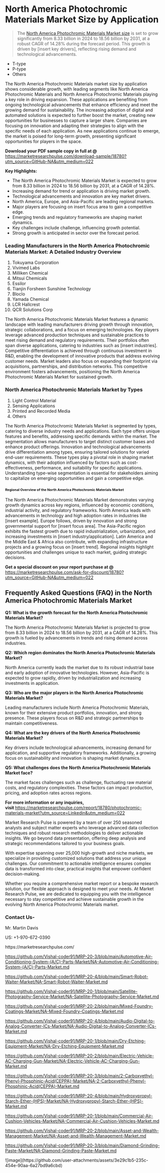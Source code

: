 <h1>North America Photochromic Materials Market&nbsp;Size by Application</h1><blockquote><p>The <a href="https://marketresearchpulse.com/download-sample/18780?utm_source=GitHub-NA&amp;utm_medium=022">North America Photochromic Materials Market size</a> is set to grow significantly from 8.33 billion in 2024 to 18.56 billion by 2031, at a robust CAGR of 14.28% during the forecast period. This growth is driven by [insert key drivers], reflecting rising demand and technological advancements.</p></blockquote><ul><li>T-type<li> P-type<li> Others</li></ul><p>The North America Photochromic Materials market size by application shows considerable growth, with leading segments like North America Photochromic Materials and North America Photochromic Materials playing a key role in driving expansion. These applications are benefiting from ongoing technological advancements that enhance efficiency and meet the growing demand for sustainability. The increasing adoption of digital and automated solutions is expected to further boost the market, creating new opportunities for businesses to capture a larger share. Companies are focusing on innovation and adapting their strategies to align with the specific needs of each application. As new applications continue to emerge, the market is poised for long-term growth, presenting significant opportunities for players in the space.</p><p><strong>Download your PDF sample copy in full at @ </strong><a href="https://marketresearchpulse.com/download-sample/18780?utm_source=GitHub-NA&amp;utm_medium=022">https://marketresearchpulse.com/download-sample/18780?utm_source=GitHub-NA&amp;utm_medium=022</a></p><p><strong>Key Highlights: </strong></p><ul><li>The North America Photochromic Materials Market is expected to grow from 8.33 billion in 2024 to 18.56 billion by 2031, at a CAGR of 14.28%.</li><li>Increasing demand for trend or application is driving market growth.</li><li>Technological advancements and innovation are key market drivers.</li><li>North America, Europe, and Asia-Pacific are leading regional markets.</li><li>Major players are focusing on insert focus area to gain a competitive edge.</li><li>Emerging trends and regulatory frameworks are shaping market dynamics.</li><li>Key challenges include challenge, influencing growth potential.</li><li>Strong growth is anticipated in sector over the forecast period.</li></ul><h3>Leading Manufacturers in the North America Photochromic Materials Market: A Detailed Industry Overview</h3><ol><li>Tokuyama Corporation</li><li>Vivimed Labs</li><li>Milliken Chemical</li><li>Mitsui Chemicals</li><li>Essilor</li><li>Tianjin Forsheen Sunshine Technology</li><li>Bloclo</li><li>Yamada Chemical</li><li>LCR Hallcrest</li><li>QCR Solutions Corp</li></ol><div class="flex max-w-full flex-col flex-grow"><div class="min-h-8 text-message flex w-full flex-col items-end gap-2 whitespace-normal break-words [.text-message+&amp;]:mt-5" dir="auto" data-message-author-role="assistant" data-message-id="fd8432e4-4910-450d-b182-61b7bfb0a01f" data-message-model-slug="gpt-4o"><div class="flex w-full flex-col gap-1 empty:hidden first:pt-[3px]"><div class="markdown prose w-full break-words dark:prose-invert light"><p>The North America Photochromic Materials Market features a dynamic landscape with leading manufacturers driving growth through innovation, strategic collaborations, and a focus on emerging technologies. Key players leverage advanced production techniques and sustainable practices to meet rising demand and regulatory requirements. Their portfolios often span diverse applications, catering to industries such as [insert industries]. Competitive differentiation is achieved through continuous investment in R&amp;D, enabling the development of innovative products that address evolving customer needs. Market leaders also focus on expanding their footprint via acquisitions, partnerships, and distribution networks. This competitive environment fosters advancements, positioning the North America Photochromic Materials Market for sustained growth.</p></div></div></div></div><h3>North America Photochromic Materials Market by Types</h3><ol><li>Light Control Material<li> Sensing Applications<li> Printed and Recorded Media<li> Others</li></ol><div class="flex max-w-full flex-col flex-grow"><div class="min-h-8 text-message flex w-full flex-col items-end gap-2 whitespace-normal break-words [.text-message+&amp;]:mt-5" dir="auto" data-message-author-role="assistant" data-message-id="084470be-0bb7-4664-bddf-5156b4f41249" data-message-model-slug="gpt-4o-mini"><div class="flex w-full flex-col gap-1 empty:hidden first:pt-[3px]"><div class="markdown prose w-full break-words dark:prose-invert light"><p>The North America Photochromic Materials Market is segmented by types, catering to diverse industry needs and applications. Each type offers unique features and benefits, addressing specific demands within the market. The segmentation allows manufacturers to target distinct customer bases and enhance product offerings. Innovation and technological advancements drive differentiation among types, ensuring tailored solutions for varied end-user requirements. These types play a pivotal role in shaping market dynamics, with their adoption influenced by factors such as cost-effectiveness, performance, and suitability for specific applications. Understanding type-wise segmentation is essential for stakeholders aiming to capitalize on emerging opportunities and gain a competitive edge.</p></div></div></div></div><h3><span style="font-size: 11px;">Regional Overview of the North America Photochromic Materials Market</span></h3><div class="flex max-w-full flex-col flex-grow"><div class="min-h-8 text-message flex w-full flex-col items-end gap-2 whitespace-normal break-words [.text-message+&amp;]:mt-5" dir="auto" data-message-author-role="assistant" data-message-id="e9038762-ce64-4e30-91c9-9bd413514231" data-message-model-slug="gpt-4o-mini"><div class="flex w-full flex-col gap-1 empty:hidden first:pt-[3px]"><div class="markdown prose w-full break-words dark:prose-invert light"><p>The North America Photochromic Materials Market demonstrates varying growth dynamics across key regions, influenced by economic conditions, industrial activity, and regulatory frameworks. North America leads with advancements in technology and high adoption rates in industries like [insert example]. Europe follows, driven by innovation and strong governmental support for [insert focus area]. The Asia-Pacific region exhibits the fastest growth due to rapid industrialization, urbanization, and increasing investments in [insert industry/application]. Latin America and the Middle East &amp; Africa also contribute, with expanding infrastructure projects and a growing focus on [insert trend]. Regional insights highlight opportunities and challenges unique to each market, guiding strategic decisions.</p></div></div></div></div><p><strong>Get a special discount on your report purchase at @ </strong><a href="https://marketresearchpulse.com/ask-for-discount/18780?utm_source=GitHub-NA&amp;utm_medium=022">https://marketresearchpulse.com/ask-for-discount/18780?utm_source=GitHub-NA&amp;utm_medium=022</a></p><h2>Frequently Asked Questions (FAQ) in the North America Photochromic Materials Market</h2><p><strong>Q1: What is the growth forecast for the North America Photochromic Materials Market?</strong></p><p>The North America Photochromic Materials Market is projected to grow from 8.33 billion in 2024 to 18.56 billion by 2031, at a CAGR of 14.28%. This growth is fueled by advancements in trends and rising demand across industries.</p><p><strong>Q2: Which region dominates the North America Photochromic Materials Market?</strong></p><p>North America currently leads the market due to its robust industrial base and early adoption of innovative technologies. However, Asia-Pacific is expected to grow rapidly, driven by industrialization and increasing investments in application.</p><p><strong>Q3: Who are the major players in the North America Photochromic Materials Market?</strong></p><p>Leading manufacturers include North America Photochromic Materials, known for their extensive product portfolios, innovation, and strong presence. These players focus on R&amp;D and strategic partnerships to maintain competitiveness.</p><p><strong>Q4: What are the key drivers of the North America Photochromic Materials Market?</strong></p><p>Key drivers include technological advancements, increasing demand for application, and supportive regulatory frameworks. Additionally, a growing focus on sustainability and innovation is shaping market dynamics.</p><p><strong>Q5: What challenges does the North America Photochromic Materials Market face?</strong></p><p>The market faces challenges such as challenge, fluctuating raw material costs, and regulatory complexities. These factors can impact production, pricing, and adoption rates across regions.</p><p><strong>For more information or any inquiries, visit&nbsp;</strong><a href="https://marketresearchpulse.com/report/18780/photochromic-materials-market?utm_source=Linkedin&utm_medium=022">https://marketresearchpulse.com/report/18780/photochromic-materials-market?utm_source=Linkedin&utm_medium=022</a></p><p>Market Research Pulse is powered by a team of over 250 seasoned analysts and subject matter experts who leverage advanced data collection techniques and robust research methodologies to deliver actionable insights. We go beyond data presentation, offering deep analysis and strategic recommendations tailored to your business goals.</p><p>With expertise spanning over 25,000 high-growth and niche markets, we specialize in providing customized solutions that address your unique challenges. Our commitment to actionable intelligence ensures complex data is transformed into clear, practical insights that empower confident decision-making.</p><p>Whether you require a comprehensive market report or a bespoke research solution, our flexible approach is designed to meet your needs. At Market Research Pulse, we are dedicated to equipping you with the intelligence necessary to stay competitive and achieve sustainable growth in the evolving North America Photochromic Materials market.</p><h3><strong>Contact Us-</strong></h3><p>Mr. Martin Davis</p><p>US: +1-970-672-0390</p><p>https://marketresearchpulse.com/</p><p><a href="https://github.com/Vishal-coder91/MRP-20-3/blob/main/Automotive-Air-Conditioning-System-(A/C)-Parts-Market/NA-Automotive-Air-Conditioning-System-(A/C)-Parts-Market.md">https://github.com/Vishal-coder91/MRP-20-3/blob/main/Automotive-Air-Conditioning-System-(A/C)-Parts-Market/NA-Automotive-Air-Conditioning-System-(A/C)-Parts-Market.md</a></p><p><a href="https://github.com/Vishal-coder91/MRP-20-4/blob/main/Smart-Robot-Waiter-Market/NA-Smart-Robot-Waiter-Market.md">https://github.com/Vishal-coder91/MRP-20-4/blob/main/Smart-Robot-Waiter-Market/NA-Smart-Robot-Waiter-Market.md</a></p><p><a href="https://github.com/Vishal-coder91/MRP-20-1/blob/main/Satellite-Photography-Service-Market/NA-Satellite-Photography-Service-Market.md">https://github.com/Vishal-coder91/MRP-20-1/blob/main/Satellite-Photography-Service-Market/NA-Satellite-Photography-Service-Market.md</a></p><p><a href="https://github.com/Vishal-coder91/MRP-20-2/blob/main/Mixed-Foundry-Coatings-Market/NA-Mixed-Foundry-Coatings-Market.md">https://github.com/Vishal-coder91/MRP-20-2/blob/main/Mixed-Foundry-Coatings-Market/NA-Mixed-Foundry-Coatings-Market.md</a></p><p><a href="https://github.com/Vishal-coder91/MRP-20-4/blob/main/Audio-Digital-to-Analog-Converter-ICs-Market/NA-Audio-Digital-to-Analog-Converter-ICs-Market.md">https://github.com/Vishal-coder91/MRP-20-4/blob/main/Audio-Digital-to-Analog-Converter-ICs-Market/NA-Audio-Digital-to-Analog-Converter-ICs-Market.md</a></p><p><a href="https://github.com/Vishal-coder91/MRP-20-1/blob/main/Dry-Etching-Equipment-Market/NA-Dry-Etching-Equipment-Market.md">https://github.com/Vishal-coder91/MRP-20-1/blob/main/Dry-Etching-Equipment-Market/NA-Dry-Etching-Equipment-Market.md</a></p><p><a href="https://github.com/Vishal-coder91/MRP-20-2/blob/main/Electric-Vehicle-AC-Charging-Gun-Market/NA-Electric-Vehicle-AC-Charging-Gun-Market.md">https://github.com/Vishal-coder91/MRP-20-2/blob/main/Electric-Vehicle-AC-Charging-Gun-Market/NA-Electric-Vehicle-AC-Charging-Gun-Market.md</a></p><p><a href="https://github.com/Vishal-coder91/MRP-20-3/blob/main/2-Carboxyethyl-Phenyl-Phosphinic-Acid(CEPPA)-Market/NA-2-Carboxyethyl-Phenyl-Phosphinic-Acid(CEPPA)-Market.md">https://github.com/Vishal-coder91/MRP-20-3/blob/main/2-Carboxyethyl-Phenyl-Phosphinic-Acid(CEPPA)-Market/NA-2-Carboxyethyl-Phenyl-Phosphinic-Acid(CEPPA)-Market.md</a></p><p><a href="https://github.com/Vishal-coder91/MRP-20-4/blob/main/Hydroxypropyl-Starch-Ether-(HPS)-Market/NA-Hydroxypropyl-Starch-Ether-(HPS)-Market.md">https://github.com/Vishal-coder91/MRP-20-4/blob/main/Hydroxypropyl-Starch-Ether-(HPS)-Market/NA-Hydroxypropyl-Starch-Ether-(HPS)-Market.md</a></p><p><a href="https://github.com/Vishal-coder91/MRP-20-1/blob/main/Commercial-Air-Cushion-Vehicles-Market/NA-Commercial-Air-Cushion-Vehicles-Market.md">https://github.com/Vishal-coder91/MRP-20-1/blob/main/Commercial-Air-Cushion-Vehicles-Market/NA-Commercial-Air-Cushion-Vehicles-Market.md</a></p><p><a href="https://github.com/Vishal-coder91/MRP-20-2/blob/main/Asset-and-Wealth-Management-Market/NA-Asset-and-Wealth-Management-Market.md">https://github.com/Vishal-coder91/MRP-20-2/blob/main/Asset-and-Wealth-Management-Market/NA-Asset-and-Wealth-Management-Market.md</a></p><p><a href="https://github.com/Vishal-coder91/MRP-20-3/blob/main/Diamond-Grinding-Paste-Market/NA-Diamond-Grinding-Paste-Market.md">https://github.com/Vishal-coder91/MRP-20-3/blob/main/Diamond-Grinding-Paste-Market/NA-Diamond-Grinding-Paste-Market.md</a></p>
![image](https://github.com/user-attachments/assets/3e29c1b5-235c-454e-90aa-6a27bd9a6cbd)
